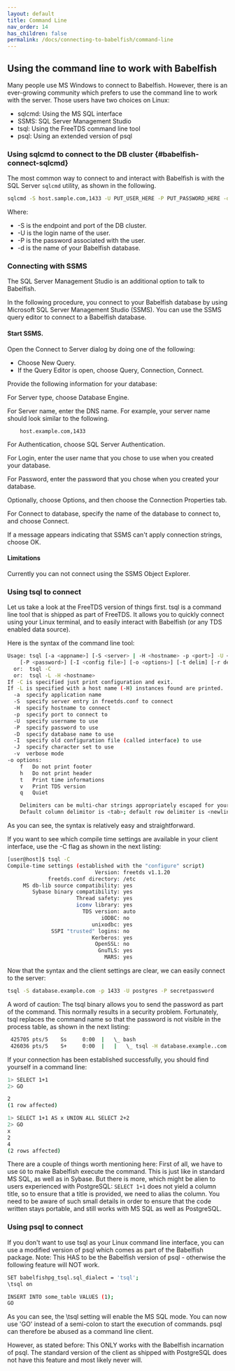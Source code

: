 ```yaml
---
layout: default
title: Command Line
nav_order: 14
has_children: false
permalink: /docs/connecting-to-babelfish/command-line
---
```


## Using the command line to work with Babelfish

Many people use MS Windows to connect to Babelfish. However, there is an 
ever-growing community which prefers to use the command line to work with the server.
Those users have two choices on Linux:

- sqlcmd: Using the MS SQL interface
- SSMS: SQL Server Management Studio
- tsql: Using the FreeTDS command line tool
- psql: Using an extended version of psql


### Using sqlcmd to connect to the DB cluster {#babelfish-connect-sqlcmd}

The most common way to connect to and interact with Babelfish
is with the SQL Server <code>sqlcmd</code> utility, as shown in the following.

```bash
sqlcmd -S host.sample.com,1433 -U PUT_USER_HERE -P PUT_PASSWORD_HERE -d PUT_DBNAME_HERE
```

Where:

- -S is the endpoint and port of the DB cluster.
- -U is the login name of the user.
- -P is the password associated with the user.
- -d is the name of your Babelfish database.


### Connecting with SSMS

The SQL Server Management Studio is an additional option to talk to Babelfish. 

In the following procedure, you connect to your Babelfish database by
using Microsoft SQL Server Management Studio (SSMS). You can use the
SSMS query editor to connect to a Babelfish database.

#### Start SSMS.

Open the Connect to Server dialog by doing one of the following:

-  Choose New Query.
-  If the Query Editor is open, choose Query, Connection, Connect.

Provide the following information for your database:

For Server type, choose Database Engine.

For Server name, enter the DNS name. For example, your server name
should look similar to the following.

```bashsql
    host.example.com,1433
```

For Authentication, choose SQL Server Authentication.

For Login, enter the user name that you chose to use when you created
your database.

For Password, enter the password that you chose when you created your
database.

Optionally, choose Options, and then choose the Connection Properties
tab.

For Connect to database, specify the name of the database to connect to,
and choose Connect.

If a message appears indicating that SSMS can't apply connection
strings, choose OK.



#### Limitations

Currently you can not connect using the SSMS Object Explorer.


### Using tsql to connect

Let us take a look at the FreeTDS version of things first. tsql is a command
line tool that is shipped as part of FreeTDS. It allows you to quickly connect
using your Linux terminal, and to easily interact with Babelfish (or any TDS
enabled data source).

Here is the syntax of the command line tool:

```bash
Usage: tsql [-a <appname>] [-S <server> | -H <hostname> -p <port>] -U <username> 
	[-P <password>] [-I <config file>] [-o <options>] [-t delim] [-r delim] [-D database]
  or:  tsql -C
  or:  tsql -L -H <hostname>
If -C is specified just print configuration and exit.
If -L is specified with a host name (-H) instances found are printed.
  -a  specify application name
  -S  specify server entry in freetds.conf to connect
  -H  specify hostname to connect
  -p  specify port to connect to
  -U  specify username to use
  -P  specify password to use
  -D  specify database name to use
  -I  specify old configuration file (called interface) to use
  -J  specify character set to use
  -v  verbose mode
-o options:
	f	Do not print footer
	h	Do not print header
	t	Print time informations
	v	Print TDS version
	q	Quiet

	Delimiters can be multi-char strings appropriately escaped for your shell.
	Default column delimitor is <tab>; default row delimiter is <newline>
```

As you can see, the syntax is relatively easy and straightforward. 

If you want to see which compile time settings are available in your client
interface, use the -C flag as shown in the next listing:

```bash
[user@host]$ tsql -C
Compile-time settings (established with the "configure" script)
                            Version: freetds v1.1.20
             freetds.conf directory: /etc
     MS db-lib source compatibility: yes
        Sybase binary compatibility: yes
                      Thread safety: yes
                      iconv library: yes
                        TDS version: auto
                              iODBC: no
                           unixodbc: yes
              SSPI "trusted" logins: no
                           Kerberos: yes
                            OpenSSL: no
                             GnuTLS: yes
                               MARS: yes

```

Now that the syntax and the client settings are clear, we can easily connect to the server:

```bash
tsql -S database.example.com -p 1433 -U postgres -P secretpassword
```

A word of caution: The tsql binary allows you to send
the password as part of the command. This normally results in a security
problem. Fortunately, tsql replaces the command name so that the password is not
visible in the process table, as shown in the next listing:

```bash
 425705 pts/5    Ss     0:00  |   \_ bash
 426036 pts/5    S+     0:00  |   |   \_ tsql -H database.example..com -p 1433 -U postgres -P ************* -D postgres
```

If your connection has been established successfully, you should find yourself in
a command line:

```bash
1> SELECT 1+1
2> GO

2
(1 row affected)

1> SELECT 1+1 AS x UNION ALL SELECT 2+2
2> GO
x
2
4
(2 rows affected)
```

There are a couple of things worth mentioning here: First of all, we have to use
<code>GO</code> to make Babelfish execute the command. This is just like in standard MS SQL,
as well as in Sybase. But there is more, which might be alien to users
experienced with PostgreSQL: <code>SELECT 1+1</code> does not yield a column title, so to
ensure that a title is provided, we need to alias the column. You need to be aware
of such small details in order to ensure that the code written stays portable, and still
works with MS SQL as well as PostgreSQL.


### Using psql to connect

If you don't want to use tsql as your Linux command line interface, you can use a
modified version of psql which comes as part of the Babelfish package. Note:
This HAS to be the Babelfish version of psql - otherwise the following feature
will NOT work.

```bash
SET babelfishpg_tsql.sql_dialect = 'tsql';
\tsql on

INSERT INTO some_table VALUES (1);
GO
```

As you can see, the \\tsql setting will enable the MS SQL mode. You can now use 'GO' instead of a
semi-colon to start the execution of commands. psql can
therefore be abused as a command line client.

However, as stated before: This ONLY works with the Babelfish
incarnation of psql. The standard version of the client as shipped with
PostgreSQL does not have this feature and most likely never will.